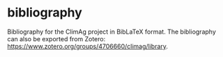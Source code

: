 # bibliography

Bibliography for the ClimAg project in BibLaTeX format. The bibliography can also be exported from Zotero: <https://www.zotero.org/groups/4706660/climag/library>.

